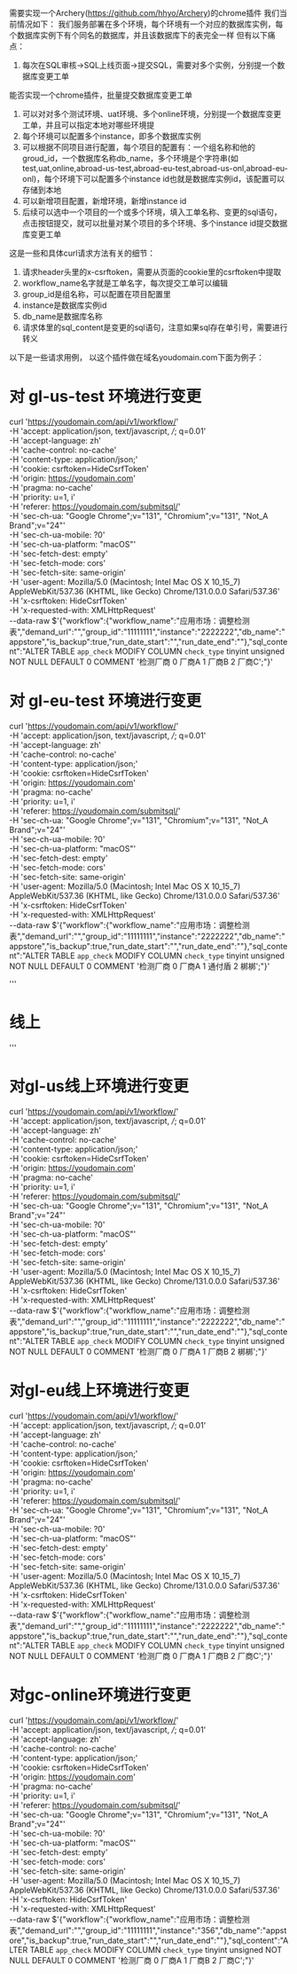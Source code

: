 需要实现一个Archery(https://github.com/hhyo/Archery)的chrome插件
我们当前情况如下：
我们服务部署在多个环境，每个环境有一个对应的数据库实例，每个数据库实例下有个同名的数据库，并且该数据库下的表完全一样
但有以下痛点：
1. 每次在SQL审核->SQL上线页面->提交SQL，需要对多个实例，分别提一个数据库变更工单

能否实现一个chrome插件，批量提交数据库变更工单
1. 可以对对多个测试环境、uat环境、多个online环境，分别提一个数据库变更工单，并且可以指定本地对哪些环境提
2. 每个环境可以配置多个instance，即多个数据库实例
3. 可以根据不同项目进行配置，每个项目的配置有：一个组名称和他的groud_id，一个数据库名称db_name，多个环境是个字符串(如test,uat,online,abroad-us-test,abroad-eu-test,abroad-us-onl,abroad-eu-onl)，每个环境下可以配置多个instance id也就是数据库实例id，该配置可以存储到本地
4. 可以新增项目配置，新增环境，新增instance id
5. 后续可以选中一个项目的一个或多个环境，填入工单名称、变更的sql语句，点击按钮提交，就可以批量对某个项目的多个环境、多个instance id提交数据库变更工单

这是一些和具体curl请求方法有关的细节：
1. 请求header头里的x-csrftoken，需要从页面的cookie里的csrftoken中提取
2. workflow_name名字就是工单名字，每次提交工单可以编辑
3. group_id是组名称，可以配置在项目配置里
4. instance是数据库实例id
5. db_name是数据库名称
6. 请求体里的sql_content是变更的sql语句，注意如果sql存在单引号，需要进行转义

以下是一些请求用例， 以这个插件做在域名youdomain.com下面为例子：


# 对 gl-us-test 环境进行变更
curl 'https://youdomain.com/api/v1/workflow/' \
  -H 'accept: application/json, text/javascript, */*; q=0.01' \
  -H 'accept-language: zh' \
  -H 'cache-control: no-cache' \
  -H 'content-type: application/json;' \
  -H 'cookie: csrftoken=HideCsrfToken' \
  -H 'origin: https://youdomain.com' \
  -H 'pragma: no-cache' \
  -H 'priority: u=1, i' \
  -H 'referer: https://youdomain.com/submitsql/' \
  -H 'sec-ch-ua: "Google Chrome";v="131", "Chromium";v="131", "Not_A Brand";v="24"' \
  -H 'sec-ch-ua-mobile: ?0' \
  -H 'sec-ch-ua-platform: "macOS"' \
  -H 'sec-fetch-dest: empty' \
  -H 'sec-fetch-mode: cors' \
  -H 'sec-fetch-site: same-origin' \
  -H 'user-agent: Mozilla/5.0 (Macintosh; Intel Mac OS X 10_15_7) AppleWebKit/537.36 (KHTML, like Gecko) Chrome/131.0.0.0 Safari/537.36' \
  -H 'x-csrftoken: HideCsrfToken' \
  -H 'x-requested-with: XMLHttpRequest' \
  --data-raw $'{"workflow":{"workflow_name":"应用市场：调整检测表","demand_url":"","group_id":"11111111","instance":"2222222","db_name":"appstore","is_backup":true,"run_date_start":"","run_date_end":""},"sql_content":"ALTER TABLE `app_check` MODIFY COLUMN `check_type` tinyint unsigned NOT NULL DEFAULT 0 COMMENT \'检测厂商 0 厂商A 1 厂商B 2 厂商C\';"}'


# 对 gl-eu-test 环境进行变更
curl 'https://youdomain.com/api/v1/workflow/' \
  -H 'accept: application/json, text/javascript, */*; q=0.01' \
  -H 'accept-language: zh' \
  -H 'cache-control: no-cache' \
  -H 'content-type: application/json;' \
  -H 'cookie: csrftoken=HideCsrfToken' \
  -H 'origin: https://youdomain.com' \
  -H 'pragma: no-cache' \
  -H 'priority: u=1, i' \
  -H 'referer: https://youdomain.com/submitsql/' \
  -H 'sec-ch-ua: "Google Chrome";v="131", "Chromium";v="131", "Not_A Brand";v="24"' \
  -H 'sec-ch-ua-mobile: ?0' \
  -H 'sec-ch-ua-platform: "macOS"' \
  -H 'sec-fetch-dest: empty' \
  -H 'sec-fetch-mode: cors' \
  -H 'sec-fetch-site: same-origin' \
  -H 'user-agent: Mozilla/5.0 (Macintosh; Intel Mac OS X 10_15_7) AppleWebKit/537.36 (KHTML, like Gecko) Chrome/131.0.0.0 Safari/537.36' \
  -H 'x-csrftoken: HideCsrfToken' \
  -H 'x-requested-with: XMLHttpRequest' \
  --data-raw $'{"workflow":{"workflow_name":"应用市场：调整检测表","demand_url":"","group_id":"11111111","instance":"2222222","db_name":"appstore","is_backup":true,"run_date_start":"","run_date_end":""},"sql_content":"ALTER TABLE `app_check` MODIFY COLUMN `check_type` tinyint unsigned NOT NULL DEFAULT 0 COMMENT \'检测厂商 0 厂商A 1 通付盾 2 梆梆\';"}'

'''



# 线上

'''
# 对gl-us线上环境进行变更
curl 'https://youdomain.com/api/v1/workflow/' \
  -H 'accept: application/json, text/javascript, */*; q=0.01' \
  -H 'accept-language: zh' \
  -H 'cache-control: no-cache' \
  -H 'content-type: application/json;' \
  -H 'cookie: csrftoken=HideCsrfToken' \
  -H 'origin: https://youdomain.com' \
  -H 'pragma: no-cache' \
  -H 'priority: u=1, i' \
  -H 'referer: https://youdomain.com/submitsql/' \
  -H 'sec-ch-ua: "Google Chrome";v="131", "Chromium";v="131", "Not_A Brand";v="24"' \
  -H 'sec-ch-ua-mobile: ?0' \
  -H 'sec-ch-ua-platform: "macOS"' \
  -H 'sec-fetch-dest: empty' \
  -H 'sec-fetch-mode: cors' \
  -H 'sec-fetch-site: same-origin' \
  -H 'user-agent: Mozilla/5.0 (Macintosh; Intel Mac OS X 10_15_7) AppleWebKit/537.36 (KHTML, like Gecko) Chrome/131.0.0.0 Safari/537.36' \
  -H 'x-csrftoken: HideCsrfToken' \
  -H 'x-requested-with: XMLHttpRequest' \
  --data-raw $'{"workflow":{"workflow_name":"应用市场：调整检测表","demand_url":"","group_id":"11111111","instance":"2222222","db_name":"appstore","is_backup":true,"run_date_start":"","run_date_end":""},"sql_content":"ALTER TABLE `app_check` MODIFY COLUMN `check_type` tinyint unsigned NOT NULL DEFAULT 0 COMMENT \'检测厂商 0 厂商A 1 厂商B 2 梆梆\';"}'


# 对gl-eu线上环境进行变更
curl 'https://youdomain.com/api/v1/workflow/' \
  -H 'accept: application/json, text/javascript, */*; q=0.01' \
  -H 'accept-language: zh' \
  -H 'cache-control: no-cache' \
  -H 'content-type: application/json;' \
  -H 'cookie: csrftoken=HideCsrfToken' \
  -H 'origin: https://youdomain.com' \
  -H 'pragma: no-cache' \
  -H 'priority: u=1, i' \
  -H 'referer: https://youdomain.com/submitsql/' \
  -H 'sec-ch-ua: "Google Chrome";v="131", "Chromium";v="131", "Not_A Brand";v="24"' \
  -H 'sec-ch-ua-mobile: ?0' \
  -H 'sec-ch-ua-platform: "macOS"' \
  -H 'sec-fetch-dest: empty' \
  -H 'sec-fetch-mode: cors' \
  -H 'sec-fetch-site: same-origin' \
  -H 'user-agent: Mozilla/5.0 (Macintosh; Intel Mac OS X 10_15_7) AppleWebKit/537.36 (KHTML, like Gecko) Chrome/131.0.0.0 Safari/537.36' \
  -H 'x-csrftoken: HideCsrfToken' \
  -H 'x-requested-with: XMLHttpRequest' \
  --data-raw $'{"workflow":{"workflow_name":"应用市场：调整检测表","demand_url":"","group_id":"11111111","instance":"2222222","db_name":"appstore","is_backup":true,"run_date_start":"","run_date_end":""},"sql_content":"ALTER TABLE `app_check` MODIFY COLUMN `check_type` tinyint unsigned NOT NULL DEFAULT 0 COMMENT \'检测厂商 0 厂商A 1 厂商B 2 厂商C\';"}'


  # 对gc-online环境进行变更
curl 'https://youdomain.com/api/v1/workflow/' \
  -H 'accept: application/json, text/javascript, */*; q=0.01' \
  -H 'accept-language: zh' \
  -H 'cache-control: no-cache' \
  -H 'content-type: application/json;' \
  -H 'cookie: csrftoken=HideCsrfToken' \
  -H 'origin: https://youdomain.com' \
  -H 'pragma: no-cache' \
  -H 'priority: u=1, i' \
  -H 'referer: https://youdomain.com/submitsql/' \
  -H 'sec-ch-ua: "Google Chrome";v="131", "Chromium";v="131", "Not_A Brand";v="24"' \
  -H 'sec-ch-ua-mobile: ?0' \
  -H 'sec-ch-ua-platform: "macOS"' \
  -H 'sec-fetch-dest: empty' \
  -H 'sec-fetch-mode: cors' \
  -H 'sec-fetch-site: same-origin' \
  -H 'user-agent: Mozilla/5.0 (Macintosh; Intel Mac OS X 10_15_7) AppleWebKit/537.36 (KHTML, like Gecko) Chrome/131.0.0.0 Safari/537.36' \
  -H 'x-csrftoken: HideCsrfToken' \
  -H 'x-requested-with: XMLHttpRequest' \
  --data-raw $'{"workflow":{"workflow_name":"应用市场：调整检测表","demand_url":"","group_id":"11111111","instance":"356","db_name":"appstore","is_backup":true,"run_date_start":"","run_date_end":""},"sql_content":"ALTER TABLE `app_check` MODIFY COLUMN `check_type` tinyint unsigned NOT NULL DEFAULT 0 COMMENT \'检测厂商 0 厂商A 1 厂商B 2 厂商C\';"}'
